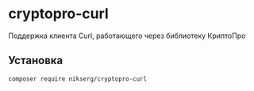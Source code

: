 # cryptopro-curl
Поддержка клиента Curl, работающего через библиотеку КриптоПро

## Установка

`composer require nikserg/cryptopro-curl`
